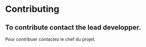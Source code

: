 # Contributing

To contribute contact the lead developper.
--------------
Pour contribuer contactez le chef du projet.
